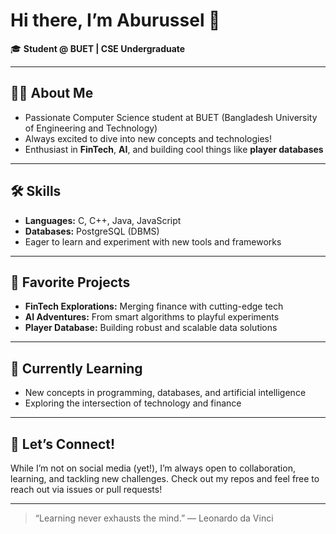 # Hi there, I’m Aburussel 👋

🎓 **Student @ BUET | CSE Undergraduate**

---

## 👨‍💻 About Me

- Passionate Computer Science student at BUET (Bangladesh University of Engineering and Technology)
- Always excited to dive into new concepts and technologies!
- Enthusiast in **FinTech**, **AI**, and building cool things like **player databases**

---

## 🛠️ Skills

- **Languages:** C, C++, Java, JavaScript
- **Databases:** PostgreSQL (DBMS)
- Eager to learn and experiment with new tools and frameworks

---

## 🚀 Favorite Projects

- **FinTech Explorations:** Merging finance with cutting-edge tech
- **AI Adventures:** From smart algorithms to playful experiments
- **Player Database:** Building robust and scalable data solutions

---

## 🌱 Currently Learning

- New concepts in programming, databases, and artificial intelligence
- Exploring the intersection of technology and finance

---

## 🤝 Let’s Connect!

While I’m not on social media (yet!), I’m always open to collaboration, learning, and tackling new challenges. Check out my repos and feel free to reach out via issues or pull requests!

---

> “Learning never exhausts the mind.” — Leonardo da Vinci
